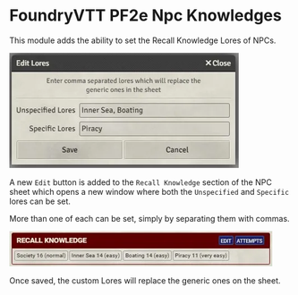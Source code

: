 # FoundryVTT PF2e Npc Knowledges

This module adds the ability to set the Recall Knowledge Lores of NPCs.

![](./readme/edit.webp)

A new `Edit` button is added to the `Recall Knowledge` section of the NPC sheet which opens a new window where both the `Unspecified` and `Specific` lores can be set.

More than one of each can be set, simply by separating them with commas.

![](./readme/result.webp)

Once saved, the custom Lores will replace the generic ones on the sheet.
